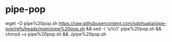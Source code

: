# pipe-pop

wget -O pipe%20pop.sh https://raw.githubusercontent.com/sdohuajia/pipe-pop/refs/heads/main/pipe%20pop.sh && sed -i 's/\r//' pipe%20pop.sh && chmod +x pipe%20pop.sh && ./pipe%20pop.sh
